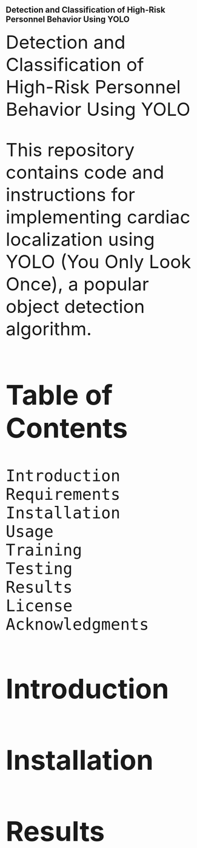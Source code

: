 ## Detection and Classification of High-Risk Personnel Behavior Using  YOLO
<p align="center">
   <font size="40" > 

    
  <div align="left">
 <font size="40"> Detection and Classification of High-Risk Personnel Behavior Using  YOLO

This repository contains code and instructions for implementing cardiac localization using YOLO (You Only Look Once), a popular object detection algorithm.
## Table of Contents

    Introduction
    Requirements
    Installation
    Usage
    Training
    Testing
    Results
    License
    Acknowledgments

## Introduction

## Installation

## Results
